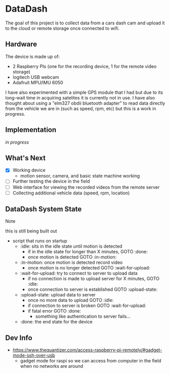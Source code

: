 # DataDash
The goal of this project is to collect data from a cars dash cam and upload it to the cloud or remote storage once connected to wifi.

## Hardware
The device is made up of:
- 2 Raspberry PIs (one for the recording device, 1 for the remote video storage)
- logitech USB webcam
- Adafruit MPU/IMU 6050

I have also experimented with a simple GPS module that I had but due to its long-wait time in acquiring satelites it is currently not in use. I have also thought about using a "elm327 obdii bluetooth adapter" to read data directly from the vehicle we are in (such as speed, rpm, etc) but this is a work in progress.

## Implementation
<i>in progress</i>

## What's Next
- [x] Working device
    - motion sensor, camera, and basic state machine working
- [ ] Further testing the device in the field
- [ ] Web interface for viewing the recorded videos from the remote server
- [ ] Collecting additional vehicle data (speed, rpm, location)

## DataDash System State
> [!Note]
> this is still being built out

- script that runs on startup
    - :idle: sits in the idle state until motion is detected
        - if in the idle state for longer than X minutes, GOTO :done:
        - once motion is detected GOTO :in-motion:
    - :in-motion: once motion is detected record video
        - once motion is no longer detected GOTO :wait-for-upload: 
    - :wait-for-upload: try to connect to server to upload data
        - if no connection is made to upload server for X minutes, GOTO :idle:
        - once connection to server is established GOTO :upload-state:
    - :upload-state: upload data to server
        - once no more data to upload GOTO :idle:
        - if connection to server is broken GOTO :wait-for-upload:
        - if fatal error GOTO :done:
            - something like authentication to server fails...
    - :done: the end state for the device 

[//]: # (TODO: create state diagram somehow)


## Dev Info

- https://www.thequantizer.com/access-raspberry-pi-remotely/#gadget-mode-ssh-over-usb
    - gadget mode for raspi so we can access from computer in the field when no networks are around